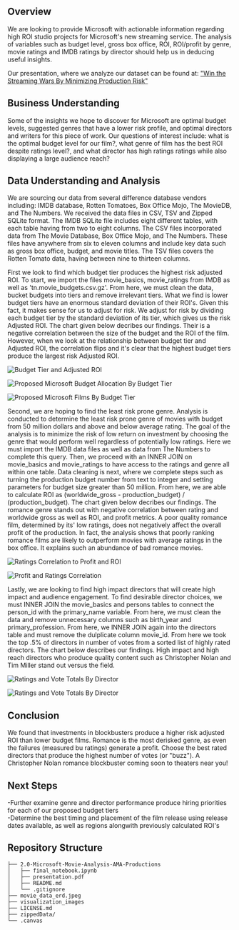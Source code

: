 ## Overview

  We are looking to provide Microsoft with actionable information regarding high ROI studio projects for Microsoft's new streaming service. The analysis of variables such as budget level, gross box office, ROI, ROI/profit by genre, movie ratings and IMDB ratings by director should help us in deducing useful insights. 

  Our presentation, where we analyze our dataset can be found at:
["Win the Streaming Wars By Minimizing Production Risk"](presentation.pdf)

## Business Understanding

  Some of the insights we hope to discover for Microsoft are optimal budget levels, suggested genres that have a lower risk profile, and optimal directors and writers for this piece of work. Our questions of interest include: what is the optimal budget level for our film?, what genre of film has the best ROI despite ratings level?, and what director has high ratings ratings while also displaying a large audience reach?

## Data Understanding and Analysis

  We are sourcing our data from several difference database vendors including: IMDB database, Rotten Tomatoes, Box Office Mojo, The MovieDB, and The Numbers. We received the data files in CSV, TSV and Zipped SQLite format. The IMDB SQLite file includes eight different tables, with each table having from two to eight columns. The CSV files incorporated data from The Movie Database, Box Office Mojo, and The Numbers. These files have anywhere from six to eleven columns and include key data such as gross box office, budget, and movie titles. The TSV files covers the Rotten Tomato data, having between nine to thirteen columns.

  First we look to find which budget tier produces the highest risk adjusted ROI. To start, we import the files movie_basics, movie_ratings from IMDB as well as  'tn.movie_budgets.csv.gz'. From here, we must clean the data, bucket budgets into tiers and remove irrelevant tiers. What we find is lower budget tiers have an enormous standard deviation of their ROI's. Given this fact, it makes sense for us to adjust for risk. We adjust for risk by dividing each budget tier by the standard deviation of its tier, which gives us the risk Adjusted ROI. The chart given below decribes our findings. Their is a negative correlation between the size of the budget and the ROI of the film. However, when we look at the relationship between budget tier and Adjusted ROI, the correlation flips and it's clear that the highest budget tiers produce the largest risk Adjusted ROI.


![Budget Tier and Adjusted ROI](visualization_images/Budget_Tier_and_Adjusted_ROI.png)

![Proposed Microsoft Budget Allocation By Budget Tier](visualization_images/Proposed_Microsoft_Films_Budget_Allocation_by_Budget_Tier.png)

![Proposed Microsoft Films By Budget Tier](visualization_images/Proposed_Microsoft_Films_by_Budget_Tier.png)

  Second, we are hoping to find the least risk prone genre. Analysis is conducted to determine the least risk prone genre of movies with budget from 50 million dollars and above and below average rating. The goal of the analysis is to minimize the risk of low return on investment by choosing the genre that would perform well regardless of potentially low ratings. Here we must import the IMDB data files as well as data from The Numbers to complete this query. Then, we proceed with an INNER JOIN on movie_basics and movie_ratings to have access to the ratings and genre all within one table. Data cleaning is next, where we complete steps such as turning the production budget number from text to integer and setting parameters for budget size greater than 50 million. From here, we are able to calculate ROI as (worldwide_gross - production_budget) / (production_budget). The chart given below decribes our findings. The romance genre stands out with negative correlation between rating and worldwide gross as well as ROI, and profit metrics. A poor quality romance film, determined by its' low ratings, does not negatively affect the overall profit of the production. In fact, the analysis shows that poorly ranking romance films are likely to outperform movies with average ratings in the box office. It explains such an abundance of bad romance movies.

![Ratings Correlation to Profit and ROI](visualization_images/Profit_and_ROI_rating_correlation.png)

![Profit and Ratings Correlation](visualization_images/Profit_and_rating_correlation.png)

Lastly, we are looking to find high impact directors that will create high impact and audience engagement. To find desirable director choices, we must INNER JOIN the movie_basics and persons tables to connect the person_id with the primary_name variable. From here, we must clean the data and remove unnecessary columns such as birth_year and primary_profession. From here, we INNER JOIN again into the directors table and must remove the dulplicate column movie_id. From here we took the top .5% of directors in number of votes from a sorted list of highly rated directors. The chart below describes our findings. High impact and high reach directors who produce quality content such as Christopher Nolan and Tim Miller stand out versus the field. 

![Ratings and Vote Totals By Director](visualization_images/Ratings_and_Vote_unfiltered.png)

![Ratings and Vote Totals By Director](visualization_images/Ratings_and_Vote_filtered.png)

## Conclusion

  We found that investments in blockbusters produce a higher risk adjusted ROI than lower budget films. Romance is the most derisked genre, as even the failures (measured bu ratings) generate a profit. Choose the best rated directors that produce the highest number of votes (or "buzz"). A Christopher Nolan romance blockbuster coming soon to theaters near you!
  
## Next Steps

-Further examine genre and director performance produce hiring priorities for each of our proposed budget tiers                                                          
-Determine the best timing and placement of the film release using release dates available, as well as regions alongwith previously calculated ROI's

## Repository Structure

```
├── 2.0-Microsoft-Movie-Analysis-AMA-Productions
│   ├── final_notebook.ipynb
│   ├── presentation.pdf
│   ├── README.md
│   └── .gitignore
├── movie_data_erd.jpeg
├── visualization_images
├── LICENSE.md
├── zippedData/
└── .canvas
```

